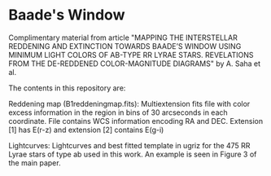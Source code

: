 # Baade's Window
Complimentary material from article "MAPPING THE INTERSTELLAR REDDENING AND EXTINCTION TOWARDS BAADE’S WINDOW USING MINIMUM LIGHT COLORS OF AB-TYPE RR LYRAE STARS. REVELATIONS FROM THE DE-REDDENED COLOR-MAGNITUDE DIAGRAMS" by A. Saha et al.

The contents in this repository are:

Reddening map (B1reddeningmap.fits): Multiextension fits file with color excess information in the region in bins of 30 arcseconds in each coordinate. File contains WCS information encoding RA and DEC. Extension [1] has E(r-z) and extension [2] contains E(g-i)

Lightcurves: Lightcurves and best fitted template in ugriz for the 475 RR Lyrae stars of type ab used in this work. An example is seen in Figure 3 of the main paper.

